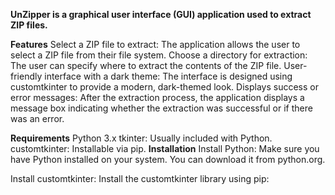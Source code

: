 **UnZipper is a graphical user interface (GUI) application used to extract ZIP files.**

**Features**
Select a ZIP file to extract: The application allows the user to select a ZIP file from their file system.
Choose a directory for extraction: The user can specify where to extract the contents of the ZIP file.
User-friendly interface with a dark theme: The interface is designed using customtkinter to provide a modern, dark-themed look.
Displays success or error messages: After the extraction process, the application displays a message box indicating whether the extraction was successful or if there was an error.

**Requirements**
Python 3.x
tkinter: Usually included with Python.
customtkinter: Installable via pip.
**Installation**
Install Python: Make sure you have Python installed on your system. You can download it from python.org.

Install customtkinter: Install the customtkinter library using pip:


